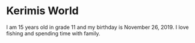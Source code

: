 <!DOCTYPE html>
<html>
<head>
<title>Page Title</title>
</head>
<body>

<h1>Kerimis World</h1>
<p>I am 15 years old in grade 11 and my birthday is November 26, 2019. I love fishing and spending time with family.</p>

</body>
</html>
